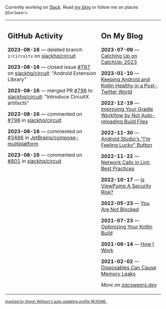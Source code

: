 Currently working on [Slack](https://slack.com/). Read [my blog](https://zacsweers.dev/) or follow me on places `@ZacSweers`.

<table><tr><td valign="top" width="60%">

## GitHub Activity
<!-- githubActivity starts -->
**2023-08-16** — deleted branch `z/circuitx` on [slackhq/circuit](https://github.com/slackhq/circuit)

**2023-08-16** — closed issue [#797](https://github.com/slackhq/circuit/issues/797) on [slackhq/circuit](https://github.com/slackhq/circuit): "Android Extension Library"

**2023-08-16** — merged PR [#796](https://github.com/slackhq/circuit/pull/796) to [slackhq/circuit](https://github.com/slackhq/circuit): "Introduce CircuitX artifacts"

**2023-08-16** — commented on [#796](https://github.com/slackhq/circuit/pull/796#issuecomment-1681275174) in [slackhq/circuit](https://github.com/slackhq/circuit)

**2023-08-16** — commented on [#3486](https://github.com/JetBrains/compose-multiplatform/issues/3486#issuecomment-1681088978) in [JetBrains/compose-multiplatform](https://github.com/JetBrains/compose-multiplatform)

**2023-08-16** — commented on [#801](https://github.com/slackhq/circuit/pull/801#issuecomment-1681063151) in [slackhq/circuit](https://github.com/slackhq/circuit)
<!-- githubActivity ends -->
</td><td valign="top" width="40%">

## On My Blog
<!-- blog starts -->
**2023-07-09** — [Catching Up on CatchUp: 2023](https://www.zacsweers.dev/catching-up-on-catchup-2023/)

**2023-01-10** — [Keeping Android and Kotlin Healthy in a Post-Twitter World](https://www.zacsweers.dev/keeping-android-healthy/)

**2022-12-19** — [Improving Your Gradle Workflow by Not Auto-reloading Build Files](https://www.zacsweers.dev/improving-your-workflow-by-not-auto-reloading-build-files/)

**2022-11-30** — [Android Studio's "I'm Feeling Lucky" Button](https://www.zacsweers.dev/android-studios-im-feeling-lucky-button/)

**2022-11-22** — [Network Calls in Lint: Best Practices](https://www.zacsweers.dev/network-calls-in-lint-best-practices/)

**2022-10-17** — [Is ViewPump A Security Risk?](https://www.zacsweers.dev/is-viewpump-a-security-risk/)

**2022-05-23** — [You Are Not Blocked](https://www.zacsweers.dev/you-are-not-blocked/)

**2021-07-23** — [Optimizing Your Kotlin Build](https://www.zacsweers.dev/optimizing-your-kotlin-build/)

**2021-06-14** — [How I Work](https://www.zacsweers.dev/how-i-work/)

**2021-02-02** — [Disposables Can Cause Memory Leaks](https://www.zacsweers.dev/disposables-can-cause-memory-leaks/)
<!-- blog ends -->
_More on [zacsweers.dev](https://zacsweers.dev/)_
</td></tr></table>

<sub><a href="https://simonwillison.net/2020/Jul/10/self-updating-profile-readme/">Inspired by Simon Willison's auto-updating profile README.</a></sub>